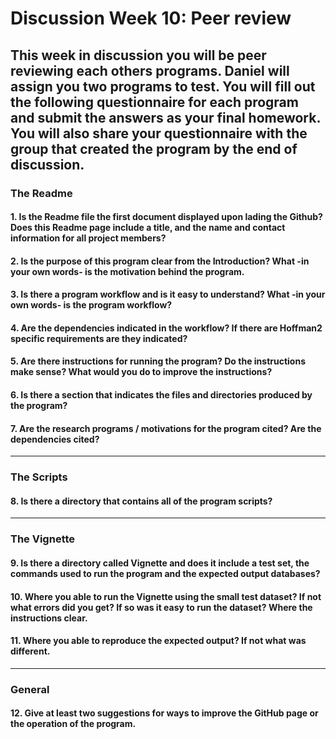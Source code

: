 # Discussion Week 10: Peer review

This week in discussion you will be peer reviewing each others programs.  Daniel will assign you two programs to test. You will fill out the following questionnaire for each program and submit the answers as your final homework. You will also share your questionnaire with the group that created the program __by the end of discussion__.
---
### The Readme

#### 1. Is the Readme file the first document displayed upon lading the Github?  Does this Readme page include a title, and the name and contact information for all project members?

#### 2. Is the purpose of this program clear from the Introduction?  What -in your own words- is the motivation behind the program.

#### 3. Is there a program workflow and is it easy to understand?  What -in your own words- is the program workflow?  

#### 4. Are the dependencies indicated in the workflow?  If there are Hoffman2 specific requirements are they indicated?

#### 5. Are there instructions for running the program?  Do the instructions make sense?  What would you do to improve the instructions?

#### 6. Is there a section that indicates the files and directories produced by the program?  

#### 7. Are the research programs / motivations for the program cited?  Are the dependencies cited?
---
### The Scripts

#### 8. Is there a directory that contains all of the program scripts?

---
### The Vignette

#### 9. Is there a directory called Vignette and does it include a test set, the commands used to run the program and the expected output databases?

#### 10. Where you able to run the Vignette using the small test dataset? If not what errors did you get?  If so was it easy to run the dataset?  Where the instructions clear.

#### 11. Where you able to reproduce the expected output?  If not what was different.
---
### General

#### 12. Give __at least two__ suggestions for ways to improve the GitHub page or the operation of the program.
